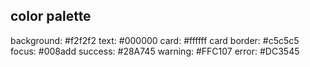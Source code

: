 ## color palette
background:     #f2f2f2
text:           #000000
card:           #ffffff
card border:    #c5c5c5
focus:          #008add
success:        #28A745
warning:        #FFC107
error:          #DC3545